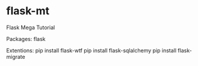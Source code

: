 # flask-mt
Flask Mega Tutorial

Packages:
    flask

Extentions:
    pip install flask-wtf
    pip install flask-sqlalchemy
    pip install flask-migrate
    
    